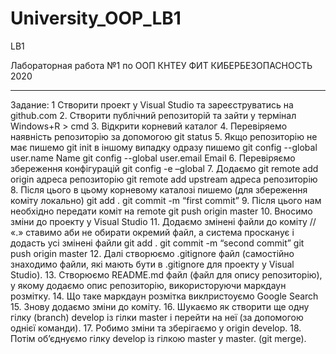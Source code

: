 # University_OOP_LB1
LB1

Лабораторная работа №1 по ООП 
КНТЕУ ФИТ 
КИБЕРБЕЗОПАСНОСТЬ 
2020

---------------------------------------------------------------------------------------------------------------------------------------------------------------------------------

Задание:
1 Створити проект у Visual Studio та зареєструватись на github.com
2. Створити публічний репозиторій та зайти у термінал
Windows+R  > cmd
3. Відкрити корневий каталог
4. Перевіряемо наявність репозиторію за допомогою git status
5. Якщо репозиторію не має пишемо 
git init
в іншому випадку одразу пишемо
git config --global user.name Name
git config --global user.email Email
6. Перевіряємо збереження конфігурацій
git config -e –global
7. Додаємо 
git remote add origin адреса репозиторію
git remote add upstream адреса репозиторію
8. Після цього в цьому корневому каталозі пишемо (для збереження коміту локально)
git add .
git commit -m “first commit”
9. Після цього нам необхідно передати коміт на remote
git push origin master
10. Вносимо зміни до проекту у Visual Studio
11. Додаємо змінені файли до коміту 
// «.» ставимо аби не обирати окремий файл, а система просканує і додасть усі змінені файли
git add .
git commit -m “second commit”
git push origin master
12. Далі створюємо .gitignore файл (самостійно знаходимо файли, які мають бути в .gitignore для проекту у Visual Studio).
13. Створюємо README.md файл (файл для опису репозиторію), у якому додаємо опис репозиторію, використоруючи маркдаун розмітку.
14. Що таке маркдаун розмітка виклристоуємо Google Search
15. Знову додаємо зміни до коміту.
16. Шукаємо як створити ще одну гілку (branch) develop із гілки master і перейти на неї (за допомогою однієї команди).
17. Робимо зміни та зберігаємо у origin develop.
18. Потім об’єднуємо гілку develop із  гілкою master у master. (git merge).

